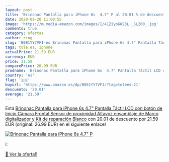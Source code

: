 ```yaml
---
layout: post
title: 'Brinonac Pantalla para iPhone 6s  4.7" P al 20.01 % de descuento'
date: 2020-09-20 11:00:55
image: 'https://m.media-amazon.com/images/I/41ZiyoGW23L._SL200_.jpg'
comments: true
category: ofertas
author: ring
slug: 'B081YY7VF1-es Brinonac Pantalla para iPhone 6s 4.7" Pantalla Táctil LCD...'
tags: tole.es, iphone
actualPrice: 21.59 EUR
currency: EUR
price: 21.59
comparePrice: 26.99 EUR
prodname: 'Brinonac Pantalla para iPhone 6s  4.7" Pantalla Táctil LCD con botón de Inicio Cámara Frontal  Sensor de proximidad  Altavoz  ensamblaje de Marco digitalizador y Kit de reparación  Blanco '
country: 'es'
flag: '🇪🇸'
buyurl: 'https://www.amazon.es/dp/B081YY7VF1/?tag=tolees-21'
descuento: '20.01'
average: '21.59'
---
```


Está [Brinonac Pantalla para iPhone 6s  4.7" Pantalla Táctil LCD con botón de Inicio Cámara Frontal  Sensor de proximidad  Altavoz  ensamblaje de Marco digitalizador y Kit de reparación  Blanco ](https://www.amazon.es/dp/B081YY7VF1/?tag=tolees-21) con 20.01 de descuento por 21.59 EUR (original: 26.99 EUR) en el siguiente enlace!

[![Brinonac Pantalla para iPhone 6s  4.7" P](https://m.media-amazon.com/images/I/41ZiyoGW23L._SL200_.jpg)](https://www.amazon.es/dp/B081YY7VF1/?tag=tolees-21)

ℹ️:


[🛒 Ver la oferta!!](https://www.amazon.es/dp/B081YY7VF1/?tag=tolees-21)

